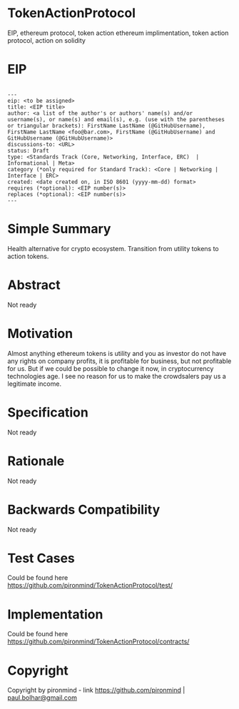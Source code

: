 # TokenActionProtocol
EIP, ethereum protocol, token action ethereum implimentation, token action protocol, action on solidity

# EIP 
```  

---
eip: <to be assigned>
title: <EIP title>
author: <a list of the author's or authors' name(s) and/or username(s), or name(s) and email(s), e.g. (use with the parentheses or triangular brackets): FirstName LastName (@GitHubUsername), FirstName LastName <foo@bar.com>, FirstName (@GitHubUsername) and GitHubUsername (@GitHubUsername)>
discussions-to: <URL>
status: Draft
type: <Standards Track (Core, Networking, Interface, ERC)  | Informational | Meta>
category (*only required for Standard Track): <Core | Networking | Interface | ERC>
created: <date created on, in ISO 8601 (yyyy-mm-dd) format>
requires (*optional): <EIP number(s)>
replaces (*optional): <EIP number(s)>
---
```

# Simple Summary
Health alternative for crypto ecosystem. Transition from utility tokens to action tokens.
# Abstract
Not ready
# Motivation
Almost anything ethereum tokens is utility and you as investor do not have any rights on company profits, 
it is profitable for business, but not profitable for us.
But if we could be possible to change it now, in cryptocurrency technologies age. 
I see no reason for us to make the crowdsalers pay us a legitimate income.
# Specification
Not ready
# Rationale
Not ready
# Backwards Compatibility
Not ready
# Test Cases
Could be found here <https://github.com/pironmind/TokenActionProtocol/test/>
# Implementation
Could be found here <https://github.com/pironmind/TokenActionProtocol/contracts/>
# Copyright
Copyright by pironmind - link <https://github.com/pironmind> | paul.bolhar@gmail.com
